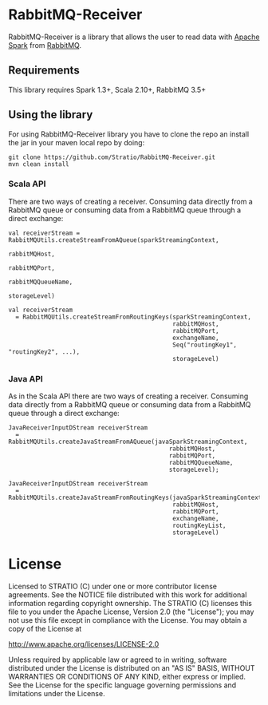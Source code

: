 # RabbitMQ-Receiver

RabbitMQ-Receiver is a library that allows the user to read data with [Apache Spark](https://spark.apache.org/)
from [RabbitMQ](https://www.rabbitmq.com/).

## Requirements

This library requires Spark 1.3+, Scala 2.10+, RabbitMQ 3.5+

## Using the library

For using RabbitMQ-Receiver library you have to clone the repo an install the jar in your maven local repo by doing:

```
git clone https://github.com/Stratio/RabbitMQ-Receiver.git
mvn clean install
```

### Scala API

There are two ways of creating a receiver. Consuming data directly from a RabbitMQ queue or consuming data from a 
RabbitMQ queue through a direct exchange:

```
val receiverStream = RabbitMQUtils.createStreamFromAQueue(sparkStreamingContext, 
                                                          rabbitMQHost, 
                                                          rabbitMQPort, 
                                                          rabbitMQQueueName, 
                                                          storageLevel)
```

```
val receiverStream 
  = RabbitMQUtils.createStreamFromRoutingKeys(sparkStreamingContext, 
                                              rabbitMQHost, 
                                              rabbitMQPort, 
                                              exchangeName, 
                                              Seq("routingKey1", "routingKey2", ...), 
                                              storageLevel)
```

### Java API

As in the Scala API there are two ways of creating a receiver. Consuming data directly from a RabbitMQ queue or 
consuming data from a RabbitMQ queue through a direct exchange:

```
JavaReceiverInputDStream receiverStream 
  = RabbitMQUtils.createJavaStreamFromAQueue(javaSparkStreamingContext,
                                             rabbitMQHost, 
                                             rabbitMQPort,
                                             rabbitMQQueueName, 
                                             storageLevel);
```

```
JavaReceiverInputDStream receiverStream 
  = RabbitMQUtils.createJavaStreamFromRoutingKeys(javaSparkStreamingContext, 
                                              rabbitMQHost, 
                                              rabbitMQPort, 
                                              exchangeName, 
                                              routingKeyList, 
                                              storageLevel)
```





# License #

Licensed to STRATIO (C) under one or more contributor license agreements.
See the NOTICE file distributed with this work for additional information
regarding copyright ownership.  The STRATIO (C) licenses this file
to you under the Apache License, Version 2.0 (the
"License"); you may not use this file except in compliance
with the License.  You may obtain a copy of the License at

  http://www.apache.org/licenses/LICENSE-2.0

Unless required by applicable law or agreed to in writing,
software distributed under the License is distributed on an
"AS IS" BASIS, WITHOUT WARRANTIES OR CONDITIONS OF ANY
KIND, either express or implied.  See the License for the
specific language governing permissions and limitations
under the License.

